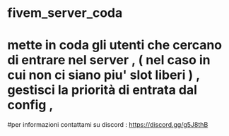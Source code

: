 # fivem_server_coda
# mette in coda gli utenti che cercano di entrare nel server , ( nel caso in cui non ci siano piu' slot liberi ) , gestisci la priorità  di entrata dal config , 
#per informazioni contattami su discord : https://discord.gg/g5J8thB
